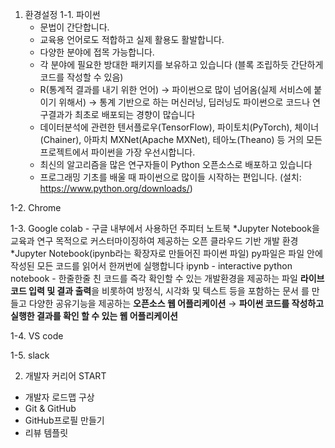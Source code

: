 1. 환경설정
1-1. 파이썬
      - 문법이 간단합니다.
      - 교육용 언어로도 적합하고 실제 활용도 활발합니다.
      - 다양한 분야에 접목 가능합니다.
      - 각 분야에 필요한 방대한 패키지를 보유하고 있습니다 (블록 조립하듯 간단하게 코드를 작성할           수 있음) 
      - R(통계적 결과를 내기 위한 언어) → 파이썬으로 많이 넘어옴(실제 서비스에 붙이기 위해서)
            → 통계 기반으로 하는 머신러닝, 딥러닝도 파이썬으로 코드나 연구결과가 최초로 배포되는                 경향이 많습니다
      - 데이터분석에 관련한 텐서플로우(TensorFlow), 파이토치(PyTorch), 체이너(Chainer), 아파치            MXNet(Apache MXNet), 테아노(Theano) 등 거의 모든 프로젝트에서 파이썬을 가장 우선시합니다.
      - 최신의 알고리즘을 많은 연구자들이 Python 오픈소스로 배포하고 있습니다
      - 프로그래밍 기초를 배울 때 파이썬으로 많이들 시작하는 편입니다.
    (설치: https://www.python.org/downloads/)
    
  1-2. Chrome 
  
  1-3. Google colab
      - 구글 내부에서 사용하던 주피터 노트북 *Jupyter Notebook을 교육과 연구 목적으로 커스터마이징하여 제공하는 오픈 클라우드 기반 개발 환경
      *Jupyter Notebook(ipynb라는 확장자로 만들어진 파이썬 파일)
        py파일은 파일 안에 작성된 모든 코드를 읽어서 한꺼번에 실행합니다 
        ipynb - interactive python notebook - 한줄한줄 친 코드를 즉각 확인할 수 있는 개발환경을           제공하는 파일 
        **라이브 코드 입력 및 결과 출력**을 비롯하여 방정식, 시각화 및 텍스트 등을 포함하는 문서            를 만들고 다양한 공유기능을 제공하는 **오픈소스 웹 어플리케이션** 
        → **파이썬 코드를 작성하고 실행한 결과를 확인 할 수 있는 웹 어플리케이션**


  1-4. VS code

  
  1-5. slack


2. 개발자 커리어 START
 - 개발자 로드맵 구상
 - Git & GitHub
 - GitHub프로필 만들기
 - 리뷰 템플릿
   
